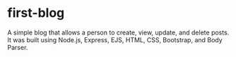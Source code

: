 # first-blog
A simple blog that allows a person to create, view, update, and delete posts. It was built using Node.js, Express, EJS, HTML, CSS, Bootstrap, and Body Parser.
